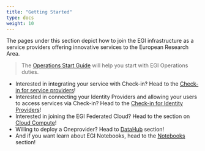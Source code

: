 ```yaml
---
title: "Getting Started"
type: docs
weight: 10
---
```


The pages under this section depict how to join the EGI infrastructure as a
service providers offering innovative services to the European Research Area.

> The [Operations Start Guide](./operations_start_guide) will help you start
> with EGI Operations duties.

- Interested in integrating your service with Check-in? Head to the
  [Check-in for service providers](https://docs.egi.eu/providers/check-in/sp/)!
- Interested in connecting your Identity Providers and allowing your users to
  access services via Check-in? Head to the
  [Check-in for Identity Providers](https://docs.egi.eu/providers/check-in/idp/)!
- Interested in joining the EGI Federated Cloud? Head to the section on
  [Cloud Compute](https://docs.egi.eu/providers/cloud-compute/)!
- Willing to deploy a Oneprovider? Head to
  [DataHub](https://docs.egi.eu/providers/datahub/) section!
- And if you want learn about EGI Notebooks, head to the
  [Notebooks](https://docs.egi.eu/providers/notebooks/) section!
